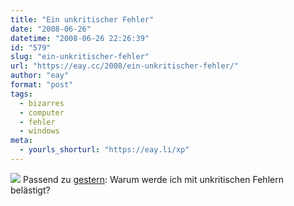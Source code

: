 ```yaml
---
title: "Ein unkritischer Fehler"
date: "2008-06-26"
datetime: "2008-06-26 22:26:39"
id: "579"
slug: "ein-unkritischer-fehler"
url: "https://eay.cc/2008/ein-unkritischer-fehler/"
author: "eay"
format: "post"
tags:
  - bizarres
  - computer
  - fehler
  - windows
meta:
  - yourls_shorturl: "https://eay.li/xp"
---
```


![](/uploads/2008/unkritik.gif) Passend zu [gestern](//eay.cc/2008/but-that-is-just-the-start-of-the-crap/): Warum werde ich mit unkritischen Fehlern belästigt?
